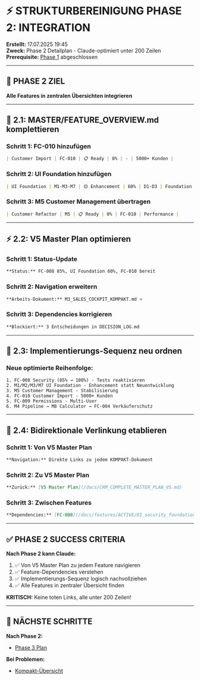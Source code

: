# ⚡ STRUKTURBEREINIGUNG PHASE 2: INTEGRATION

**Erstellt:** 17.07.2025 19:45  
**Zweck:** Phase 2 Detailplan - Claude-optimiert unter 200 Zeilen  
**Prerequisite:** [Phase 1](/docs/claude-work/daily-work/2025-07-17/2025-07-17_STRUKTURBEREINIGUNG_PHASE1_PLAN.md) abgeschlossen  

---

## 🎯 PHASE 2 ZIEL

**Alle Features in zentralen Übersichten integrieren**

---

## 🔗 2.1: MASTER/FEATURE_OVERVIEW.md komplettieren

### **Schritt 1: FC-010 hinzufügen**
```markdown
| Customer Import | FC-010 | 📋 Ready | 0% | - | 5000+ Kunden |
```

### **Schritt 2: UI Foundation hinzufügen**
```markdown
| UI Foundation | M1-M3-M7 | 🟡 Enhancement | 60% | D1-D3 | Foundation |
```

### **Schritt 3: M5 Customer Management übertragen**
```markdown
| Customer Refactor | M5 | 📋 Ready | 0% | FC-010 | Performance |
```

---

## ⚡ 2.2: V5 Master Plan optimieren

### **Schritt 1: Status-Update**
```markdown
**Status:** FC-008 85%, UI Foundation 60%, FC-010 bereit
```

### **Schritt 2: Navigation erweitern**
```markdown
**Arbeits-Dokument:** M3_SALES_COCKPIT_KOMPAKT.md ⭐
```

### **Schritt 3: Dependencies korrigieren**
```markdown
**Blockiert:** 3 Entscheidungen in DECISION_LOG.md
```

---

## 🔄 2.3: Implementierungs-Sequenz neu ordnen

### **Neue optimierte Reihenfolge:**
```
1. FC-008 Security (85% → 100%) - Tests reaktivieren
2. M1/M2/M3/M7 UI Foundation - Enhancement statt Neuentwicklung
3. M5 Customer Management - Stabilisierung
4. FC-010 Customer Import - 5000+ Kunden
5. FC-009 Permissions - Multi-User
6. M4 Pipeline → M8 Calculator → FC-004 Verkäuferschutz
```

---

## 🧭 2.4: Bidirektionale Verlinkung etablieren

### **Schritt 1: Von V5 Master Plan**
```markdown
**Navigation:** Direkte Links zu jedem KOMPAKT-Dokument
```

### **Schritt 2: Zu V5 Master Plan**
```markdown
**Zurück:** [V5 Master Plan](/docs/CRM_COMPLETE_MASTER_PLAN_V5.md)
```

### **Schritt 3: Zwischen Features**
```markdown
**Dependencies:** [FC-008](/docs/features/ACTIVE/01_security_foundation/FC-008_KOMPAKT.md)
```

---

## ✅ PHASE 2 SUCCESS CRITERIA

**Nach Phase 2 kann Claude:**
1. ✅ Von V5 Master Plan zu jedem Feature navigieren
2. ✅ Feature-Dependencies verstehen
3. ✅ Implementierungs-Sequenz logisch nachvollziehen
4. ✅ Alle Features in zentraler Übersicht finden

**KRITISCH:** Keine toten Links, alle unter 200 Zeilen!

---

## 🔗 NÄCHSTE SCHRITTE

**Nach Phase 2:**
- [Phase 3 Plan](/docs/claude-work/daily-work/2025-07-17/2025-07-17_STRUKTURBEREINIGUNG_PHASE3_PLAN.md)

**Bei Problemen:**
- [Kompakt-Übersicht](/docs/claude-work/daily-work/2025-07-17/2025-07-17_STRUKTURBEREINIGUNG_KOMPAKT.md)